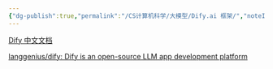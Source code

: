 ```yaml
---
{"dg-publish":true,"permalink":"/CS计算机科学/大模型/Dify.ai 框架/","noteIcon":"","created":"2024-08-28T17:27:38.000+08:00","updated":"2024-04-24T00:08:17.000+08:00"}
---
```



[Dify 中文文档](https://docs.dify.ai/v/zh-hans)

[langgenius/dify: Dify is an open-source LLM app development platform](https://github.com/langgenius/dify)
